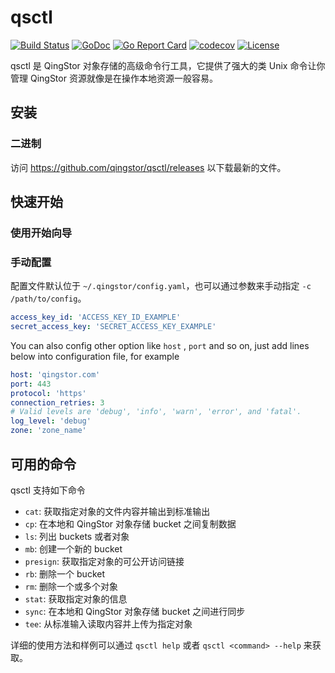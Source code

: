 # qsctl

[![Build Status](https://travis-ci.org/qingstor/qsctl.svg?branch=master)](https://travis-ci.org/qingstor/qsctl)
[![GoDoc](https://godoc.org/github.com/qingstor/qsctl?status.svg)](https://godoc.org/github.com/qingstor/qsctl)
[![Go Report Card](https://goreportcard.com/badge/github.com/qingstor/qsctl)](https://goreportcard.com/report/github.com/qingstor/qsctl)
[![codecov](https://codecov.io/gh/qingstor/qsctl/branch/master/graph/badge.svg)](https://codecov.io/gh/qingstor/qsctl)
[![License](https://img.shields.io/badge/license-apache%20v2-blue.svg)](https://github.com/qingstor/qsctl/blob/master/LICENSE)

qsctl 是 QingStor 对象存储的高级命令行工具，它提供了强大的类 Unix 命令让你管理 QingStor 资源就像是在操作本地资源一般容易。

## 安装

### 二进制

访问 <https://github.com/qingstor/qsctl/releases> 以下载最新的文件。

## 快速开始

### 使用开始向导

### 手动配置

配置文件默认位于 `~/.qingstor/config.yaml`，也可以通过参数来手动指定 `-c /path/to/config`。

```yaml
access_key_id: 'ACCESS_KEY_ID_EXAMPLE'
secret_access_key: 'SECRET_ACCESS_KEY_EXAMPLE'
```

You can also config other option like `host` , `port` and so on, just
add lines below into configuration file, for example

```yaml
host: 'qingstor.com'
port: 443
protocol: 'https'
connection_retries: 3
# Valid levels are 'debug', 'info', 'warn', 'error', and 'fatal'.
log_level: 'debug'
zone: 'zone_name'
```

## 可用的命令

qsctl 支持如下命令

- `cat`: 获取指定对象的文件内容并输出到标准输出
- `cp`: 在本地和 QingStor 对象存储 bucket 之间复制数据
- `ls`: 列出 buckets 或者对象
- `mb`: 创建一个新的 bucket
- `presign`: 获取指定对象的可公开访问链接
- `rb`: 删除一个 bucket
- `rm`: 删除一个或多个对象
- `stat`: 获取指定对象的信息
- `sync`: 在本地和 QingStor 对象存储 bucket 之间进行同步
- `tee`: 从标准输入读取内容并上传为指定对象

详细的使用方法和样例可以通过 `qsctl help` 或者 `qsctl <command> --help` 来获取。
